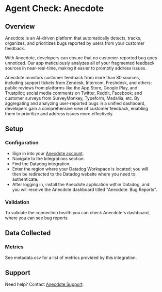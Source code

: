 # Agent Check: Anecdote

## Overview

Anecdote is an AI-driven platform that automatically detects, tracks, organizes, and prioritizes bugs reported by users from your customer feedback.  

With Anecdote, developers can ensure that no customer-reported bug goes unnoticed. Our app meticulously analyzes all of your fragmented feedback sources in near-real-time, making it easier to promptly address issues.

Anecdote monitors customer feedback from more than 80 sources, including support tickets from Zendesk, Intercom, Freshdesk, and others; public reviews from platforms like the App Store, Google Play, and Trustpilot; social media comments on Twitter, Reddit, Facebook; and customer surveys from SurveyMonkey, Typeform, Medallia, etc. By aggregating and analyzing user-reported bugs in a unified dashboard, developers gain a comprehensive view of customer feedback, enabling them to prioritize and address issues more effectively.

## Setup

### Configuration

- Sign in into your [Anecdote account][1].
- Navigate to the Integrations section.
- Find the Datadog integration.
- Enter the region where your Datadog Workspace is located; you will then be redirected to the Datadog website where you need to authenticate.
- After logging in, install the Anecdote application within Datadog, and you will receive the Anecdote dashboard titled "Anecdote: Bug Reports".

### Validation

To validate the connection health you can check Anecdote's dashboard, where you can see bug reports

## Data Collected

### Metrics
See metadata.csv for a list of metrics provided by this integration.

## Support

Need help? Contact [Anecdote Support][1].

[1]: hello@anec.app
[2]: app.anecdoteai.com

